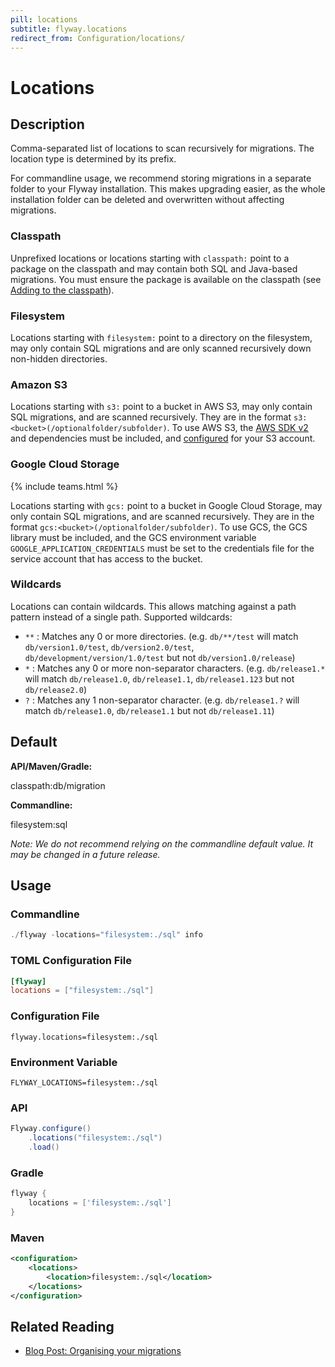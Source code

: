 ```yaml
---
pill: locations
subtitle: flyway.locations
redirect_from: Configuration/locations/
---
```


# Locations

## Description
Comma-separated list of locations to scan recursively for migrations. The location type is determined by its prefix.

For commandline usage, we recommend storing migrations in a separate folder to your Flyway installation.
This makes upgrading easier, as the whole installation folder can be deleted and overwritten without affecting migrations.

### Classpath
Unprefixed locations or locations starting with <code>classpath:</code> point to a package on the classpath and may contain both SQL and Java-based migrations. You must ensure the package is available on the classpath (see [Adding to the classpath](<Usage/Adding to the classpath>)).

### Filesystem
Locations starting with <code>filesystem:</code> point to a directory on the filesystem, may only contain SQL migrations and are only scanned recursively down non-hidden directories.

### Amazon S3
Locations starting with <code>s3:</code> point to a bucket in AWS S3, may only contain SQL migrations, and are scanned recursively. They are in the format <code>s3:&lt;bucket&gt;(/optionalfolder/subfolder)</code>. To use AWS S3, the [AWS SDK v2](https://mvnrepository.com/artifact/software.amazon.awssdk/services) and dependencies must be included, and [configured](https://docs.aws.amazon.com/sdk-for-java/v1/developer-guide/credentials.html) for your S3 account.<br/>

### Google Cloud Storage
{% include teams.html %}

Locations starting with <code>gcs:</code> point to a bucket in Google Cloud Storage, may only contain SQL migrations, and are scanned recursively. They are in the format <code>gcs:&lt;bucket&gt;(/optionalfolder/subfolder)</code>. To use GCS, the GCS library must be included, and the GCS environment variable <code>GOOGLE_APPLICATION_CREDENTIALS</code> must be set to the credentials file for the service account that has access to the bucket.<br/>

### Wildcards
Locations can contain wildcards. This allows matching against a path pattern instead of a single path. Supported wildcards:<br/>
<ul>
    <li>
        <code>**</code> : Matches any 0 or more directories. (e.g. <code>db/**/test</code> will match <code>db/version1.0/test</code>, <code>db/version2.0/test</code>, <code>db/development/version/1.0/test</code> but not <code>db/version1.0/release</code>)
    </li>
    <li>
        <code>*</code> : Matches any 0 or more non-separator characters. (e.g. <code>db/release1.*</code> will match <code>db/release1.0</code>, <code>db/release1.1</code>, <code>db/release1.123</code> but not <code>db/release2.0</code>)
    </li>
    <li>
        <code>?</code> : Matches any 1 non-separator character. (e.g. <code>db/release1.?</code> will match <code>db/release1.0</code>, <code>db/release1.1</code> but not <code>db/release1.11</code>)
    </li>
</ul>

## Default

**API/Maven/Gradle:**

classpath:db/migration

**Commandline:**

filesystem:sql

*Note: We do not recommend relying on the commandline default value. It may be changed in a future release.*

## Usage

### Commandline
```powershell
./flyway -locations="filesystem:./sql" info
```

### TOML Configuration File
```toml
[flyway]
locations = ["filesystem:./sql"]
```

### Configuration File
```properties
flyway.locations=filesystem:./sql
```

### Environment Variable
```properties
FLYWAY_LOCATIONS=filesystem:./sql
```

### API
```java
Flyway.configure()
    .locations("filesystem:./sql")
    .load()
```

### Gradle
```groovy
flyway {
    locations = ['filesystem:./sql']
}
```

### Maven
```xml
<configuration>
    <locations>
        <location>filesystem:./sql</location>
    </locations>
</configuration>
```

## Related Reading

- [Blog Post: Organising your migrations](https://www.red-gate.com/blog/organising-your-migrations)
